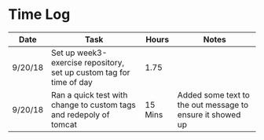 # Time Log

| Date | Task | Hours | Notes|
|------|------|-------|------|
| 9/20/18| Set up week3-exercise repository, set up custom tag for time of day| 1.75 | |
| 9/20/18| Ran a quick test with change to custom tags and redepoly of tomcat| 15 Mins | Added some text to the out message to ensure it showed up |
